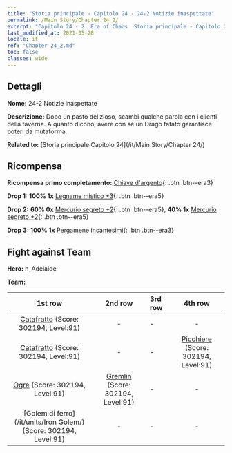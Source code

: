```yaml
---
title: "Storia principale - Capitolo 24 - 24-2 Notizie inaspettate"
permalink: /Main Story/Chapter 24_2/
excerpt: "Capitolo 24 - 2. Era of Chaos  Storia principale - Capitolo 24_2. 24-2 Notizie inaspettate"
last_modified_at: 2021-05-28
locale: it
ref: "Chapter 24_2.md"
toc: false
classes: wide
---
```


## Dettagli

 **Nome:** 24-2 Notizie inaspettate

 **Descrizione:** Dopo un pasto delizioso, scambi qualche parola con i clienti della taverna. A quanto dicono, avere con sé un Drago fatato garantisce poteri da mutaforma.

 **Related to:** [Storia principale Capitolo 24](/it/Main Story/Chapter 24/)

## Ricompensa

 **Ricompensa primo completamento:** [Chiave d'argento](/ItemsIT/con_693/){: .btn .btn--era3}

 **Drop 1:** **100% 1x** [Legname mistico +3](/ItemsIT/mat_83/){: .btn .btn--era5}

 **Drop 2:** **60% 0x** [Mercurio segreto +2](/ItemsIT/mat_77/){: .btn .btn--era5}, **40% 1x** [Mercurio segreto +2](/ItemsIT/mat_77/){: .btn .btn--era5}

 **Drop 3:** **100% 1x** [Pergamene incantesimi](/ItemsIT/con_694/){: .btn .btn--era3}


## Fight against Team
 **Hero:** h_Adelaide

 **Team:**


  | 1st row | 2nd row | 3rd row | 4th row |
  |:----:|:----:|:----|:----:|
  | [Catafratto](/it/units/Cavalier/) (Score: 302194, Level:91)  | - | - | - |
  | [Catafratto](/it/units/Cavalier/) (Score: 302194, Level:91)  | - | - | [Picchiere](/it/units/Pikeman/) (Score: 302194, Level:91)  |
  | [Ogre](/it/units/Ogre/) (Score: 302194, Level:91)  | [Gremlin](/it/units/Gremlin/) (Score: 302194, Level:91)  | - | - |
  | [Golem di ferro](/it/units/Iron Golem/) (Score: 302194, Level:91)  | - | - | - |


